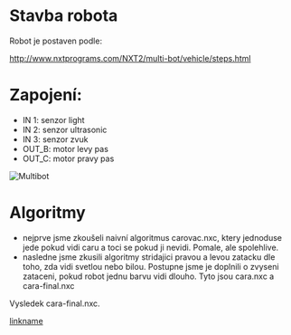 Stavba robota
=============

Robot je postaven podle:

http://www.nxtprograms.com/NXT2/multi-bot/vehicle/steps.html

Zapojení:
=========
* IN 1: senzor light
* IN 2: senzor ultrasonic
* IN 3: senzor zvuk
* OUT_B: motor levy pas
* OUT_C: motor pravy pas

![Multibot](https://github.com/jiristepan/legoboti/blob/master/legonxt/multibot/multibot.jpg?raw=true)

Algoritmy
=========
- nejprve jsme zkoušeli naivní algoritmus carovac.nxc, ktery jednoduse jede pokud vidi caru a toci se pokud ji nevidi. Pomale, ale spolehlive.
- nasledne jsme zkusili algoritmy stridajici pravou a levou zatacku dle toho, zda vidi svetlou nebo bilou. Postupne jsme je doplnili o zvyseni zataceni, pokud robot jednu barvu vidi dlouho. Tyto jsou cara.nxc a cara-final.nxc

Vysledek cara-final.nxc.

[linkname](https://youtu.be/TfHb00dVfD4)

